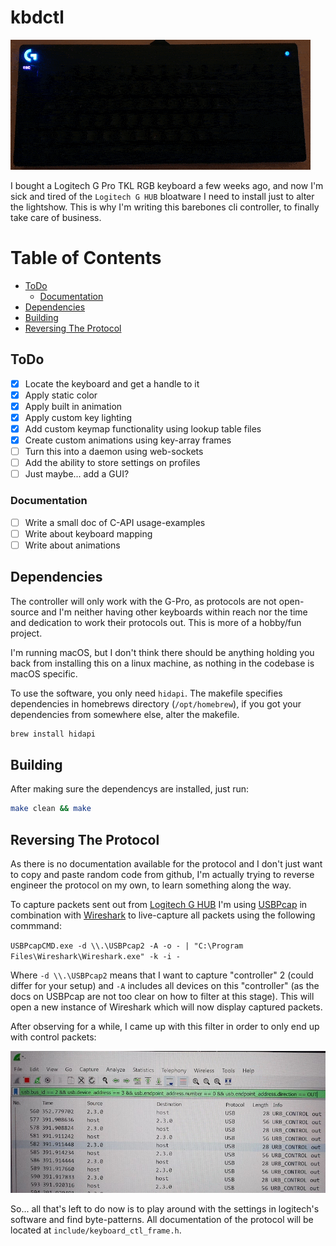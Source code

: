 # kbdctl

![Keyboard Snake](readme_img/keyboard_snake.gif)

I bought a Logitech G Pro TKL RGB keyboard a few weeks ago, and now I'm sick and tired of the `Logitech G HUB` bloatware I need to install just to alter the lightshow. This is why I'm writing this barebones cli controller, to finally take care of business.

# Table of Contents

* [ToDo](#todo)
  * [Documentation](#documentation)
* [Dependencies](#dependencies)
* [Building](#building)
* [Reversing The Protocol](#reversing-the-protocol)

## ToDo

- [X] Locate the keyboard and get a handle to it
- [X] Apply static color
- [X] Apply built in animation
- [X] Apply custom key lighting
- [X] Add custom keymap functionality using lookup table files
- [X] Create custom animations using key-array frames
- [ ] Turn this into a daemon using web-sockets
- [ ] Add the ability to store settings on profiles
- [ ] Just maybe... add a GUI?

### Documentation

- [ ] Write a small doc of C-API usage-examples
- [ ] Write about keyboard mapping
- [ ] Write about animations

## Dependencies

The controller will only work with the G-Pro, as protocols are not open-source and I'm neither having other keyboards within reach nor the time and dedication to work their protocols out. This is more of a hobby/fun project.

I'm running macOS, but I don't think there should be anything holding you back from installing this on a linux machine, as nothing in the codebase is macOS specific.

To use the software, you only need `hidapi`. The makefile specifies dependencies in homebrews directory (`/opt/homebrew`), if you got your dependencies from somewhere else, alter the makefile.

```bash
brew install hidapi
```

## Building

After making sure the dependencys are installed, just run:

```bash
make clean && make
```

## Reversing The Protocol

As there is no documentation available for the protocol and I don't just want to copy and paste random code from github, I'm actually trying to reverse engineer the protocol on my own, to learn something along the way.

To capture packets sent out from [Logitech G HUB](https://www.logitechg.com/de-at/innovation/g-hub.html) I'm using [USBPcap](https://github.com/desowin/usbpcap) in combination with [Wireshark](https://www.wireshark.org) to live-capture all packets using the following commmand:

`USBPcapCMD.exe -d \\.\USBPcap2 -A -o - | "C:\Program Files\Wireshark\Wireshark.exe" -k -i -`

Where `-d \\.\USBPcap2` means that I want to capture "controller" 2 (could differ for your setup) and `-A` includes all devices on this "controller" (as the docs on USBPcap are not too clear on how to filter at this stage). This will open a new instance of Wireshark which will now display captured packets.

After observing for a while, I came up with this filter in order to only end up with control packets:

![capture.jpg](readme_img/capture.jpg)

So... all that's left to do now is to play around with the settings in logitech's software and find byte-patterns. All documentation of the protocol will be located at `include/keyboard_ctl_frame.h`.